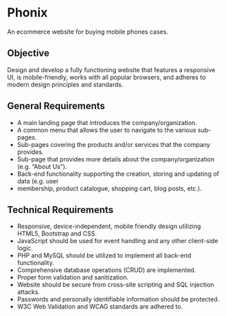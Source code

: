 # Phonix

An ecommerce website for buying mobile phones cases.

## Objective
Design and develop a fully functioning website that features a responsive UI, is mobile-friendly, works with all popular browsers, and
adheres to modern design principles and standards.

## General Requirements
* A main landing page that introduces the company/organization.
* A common menu that allows the user to navigate to the various sub-pages.
* Sub-pages covering the products and/or services that the company provides.
* Sub-page that provides more details about the company/organization (e.g. “About Us”).
* Back-end functionality supporting the creation, storing and updating of data (e.g. user
* membership, product catalogue, shopping cart, blog posts, etc.).

## Technical Requirements
* Responsive, device-independent, mobile friendly design utilizing HTML5, Bootstrap and CSS.
* JavaScript should be used for event handling and any other client-side logic.
* PHP and MySQL should be utilized to implement all back-end functionality.
* Comprehensive database operations (CRUD) are implemented.
* Proper form validation and sanitization.
* Website should be secure from cross-site scripting and SQL injection attacks.
* Passwords and personally identifiable information should be protected.
* W3C Web Validation and WCAG standards are adhered to.

